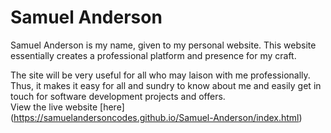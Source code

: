 # Samuel Anderson

Samuel Anderson is my name, given to my personal website. This website essentially creates a professional platform and presence for my craft.

The site will be very useful for all who may laison with me professionally. Thus, it makes it easy for all and sundry to know about me and easily get in touch for software development projects and offers.                                                                 
View the live website [here] (https://samuelandersoncodes.github.io/Samuel-Anderson/index.html)